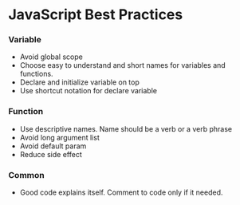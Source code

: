 # JavaScript Best Practices

### Variable
- Avoid global scope
- Choose easy to understand and short names for variables and functions.
- Declare and initialize variable on top
- Use shortcut notation for declare variable

### Function
- Use descriptive names. Name should be a verb or a verb phrase
- Avoid long argument list
- Avoid default param
- Reduce side effect 
### Common
- Good code explains itself. Comment to code only if it needed.
